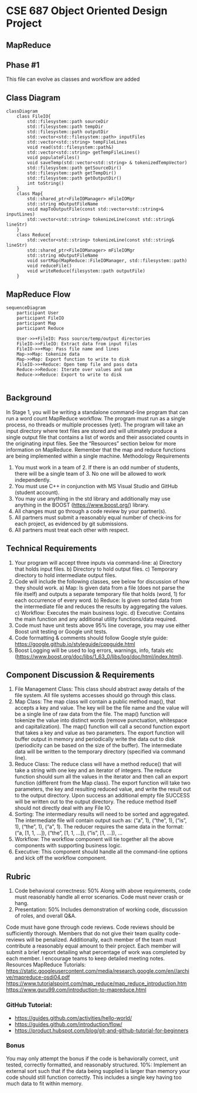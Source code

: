 # CSE 687 Object Oriented Design Project
## MapReduce
## Phase #1

This file can evolve as classes and workflow are added

## Class Diagram

```mermaid
classDiagram
    class FileIO{
        std::filesystem::path sourceDir
        std::filesystem::path tempDir
        std::filesystem::path outputDir
        std::vector<std::filesystem::path> inputFiles
        std::vector<std::string> tempFileLines
        void read(std::filesystem::path&)
        std::vector<std::string> getTempFileLines()
        void populateFiles()
        void saveTemp(std::vector<std::string> & tokenizedTempVector)
        std::filesystem::path getSourceDir()
        std::filesystem::path getTempDir()
        std::filesystem::path getOutputDir()
        int toString()         
    }
    class Map{
        std::shared_ptr<FileIOManager> mFileIOMgr
        std::string mOutputFileName
        void mapToOutputFile(const std::vector<std::string>& inputLines)
        std::vector<std::string> tokenizeLine(const std::string& lineStr)
    }
    class Reduce{
        std::vector<std::string> tokenizeLine(const std::string& lineStr)
        std::shared_ptr<FileIOManager> mFileIOMgr
        std::string mOutputFileName
        void sortMap(MapReduce::FileIOManager, std::filesystem::path)
        void reduceFile()
        void writeReduce(filesystem::path outputFile)
    }
```

## MapReduce Flow

```mermaid
sequenceDiagram
    participant User
    participant FileIO
    participant Map
    participant Reduce
    
    User->>+FileIO: Pass source/temp/output directories
    FileIO->>FileIO: Extract data from input files
    FileIO->>+Map: Pass file name and lines 
    Map->>Map: tokenize data 
    Map->>Map: Export function to write to disk
    FileIO->>+Reduce: Open temp file and pass data
    Reduce->>Reduce: Iterate over values and sum 
    Reduce->>Reduce: Export to write to disk
     
```


## Background
In Stage 1, you will be writing a standalone command-line program that can run a word count MapReduce workflow.
The program must run as a single process, no threads or multiple processes (yet). The program will take an input
directory where text files are stored and will ultimately produce a single output file that contains a list of words
and their associated counts in the originating input files.
See the “Resources” section below for more information on MapReduce.
Remember that the map and reduce functions are being implemented within a single machine.
Methodology Requirements
1. You must work in a team of 2. If there is an odd number of students, there will be a single team of 3. No one
   will be allowed to work independently.
2.  You must use C++ in conjunction with MS Visual Studio and GitHub (student account).
3. You may use anything in the std library and additionally may use anything in the BOOST (https://www.boost.org/) library.
4. All changes must go through a code review by your partner(s).
5. All partners must submit a reasonably equal number of check-ins for each project, as evidenced by git submissions.
6. All partners must treat each other with respect.
## Technical Requirements
1) Your program will accept three inputs via command-line:
   a) Directory that holds input files.
   b) Directory to hold output files.
   c) Temporary directory to hold intermediate output files.
2) Code will include the following classes, see below for discussion of how they should work.
   a) Map: Is given data from a file (does not parse the file itself) and outputs a separate temporary file that
   holds (word, 1) for each occurrence of every word.
   b) Reduce: Is given sorted data from the intermediate file and reduces the results by aggregating the values.
   c) Workflow: Executes the main business logic.
   d) Executive: Contains the main function and any additional utility functions/data required.
3) Code must have unit tests above 95% line coverage, you may use either Boost unit testing or Google unit tests.
4) Code formatting & comments should follow Google style guide: https://google.github.io/styleguide/cppguide.html
5) Boost Logging will be used to log errors, warnings, info, fatals etc (https://www.boost.org/doc/libs/1_63_0/libs/log/doc/html/index.html).
## Component Discussion & Requirements
1) File Management Class: This class should abstract away details of the file system. All file systems accesses
   should go through this class.
2) Map Class: The map class will contain a public method map(), that accepts a key and value. The key will be the
   file name and the value will be a single line of raw data from the file. The map() function will tokenize the
   value into distinct words (remove punctuation, whitespace and capitalization). The map() function will call a
   second function export that takes a key and value as two parameters. The export function will buffer output in memory
   and periodically write the data out to disk (periodicity can be based on the size of the buffer). The
   intermediate data will be written to the temporary directory (specified via command line).
3) Reduce Class: The reduce class will have a method reduce() that will take a string with one key and an iterator
   of integers. The reduce function should sum all the values in the iterator and then call an export function
   (different from the Map class). The export function will take two parameters, the key and resulting reduced
   value, and write the result out to the output directory. Upon success an additional empty file SUCCESS
   will be written out to the output directory. The reduce method itself should not directly deal with any
   File IO.
4) Sorting: The intermediary results will need to be sorted and aggregated. The intermediate file will contain
   output such as: (“a”, 1), (“the”, 1), (“is”, 1), (“the”, 1), (“a”, 1). The reducer requires the same data in
   the format:
   (“a, [1, 1, …]), (“the”, [1, 1, …]), (“is”, [1, …]), …
5) Workflow: The workflow component will tie together all the above components with supporting business logic.
6) Executive: This component should handle all the command-line options and kick off the workflow component.
## Rubric
1) Code behavioral correctness: 50%
   Along with above requirements, code must reasonably handle all error scenarios. Code must never crash or hang.
2) Presentation: 50%
   Includes demonstration of working code, discussion of roles, and overall Q&A.

Code must have gone through code reviews. Code reviews should be sufficiently thorough. Members that do not give
their team quality code-reviews will be penalized.
Additionally, each member of the team must contribute a reasonably equal amount to their project. Each member will
submit a brief report detailing what percentage of work was completed by each member. I encourage teams to keep
detailed meeting notes.
Resources
MapReduce Tutorials:
https://static.googleusercontent.com/media/research.google.com/en//archive/mapreduce-osdi04.pdf
https://www.tutorialspoint.com/map_reduce/map_reduce_introduction.htm
https://www.guru99.com/introduction-to-mapreduce.html

### GitHub Tutorial:
- https://guides.github.com/activities/hello-world/
- https://guides.github.com/introduction/flow/
- https://product.hubspot.com/blog/git-and-github-tutorial-for-beginners
### Bonus
You may only attempt the bonus if the code is behaviorally correct, unit tested, correctly formatted, and reasonably structured.
10%: Implement an external sort such that if the data being supplied is larger than memory your code should still
function correctly. This includes a single key having too much data to fit within memory.